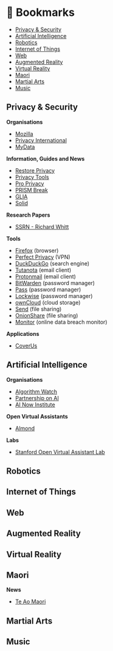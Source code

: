# :bookmark: Bookmarks

- [Privacy & Security](#privacy-and-security)
- [Artificial Intelligence](#artificial-intelligence)
- [Robotics](#robotics)
- [Internet of Things](#internet-of-things)
- [Web](#web)
- [Augmented Reality](#augmented-reality)
- [Virtual Reality](#virtual-reality)
- [Maori](#maori)
- [Martial Arts](#martial-arts)
- [Music](#music)

## Privacy & Security

**Organisations**
- [Mozilla](https://www.mozilla.org/en-US/)
- [Privacy International](https://privacyinternational.org/)
- [MyData](https://mydata.org/)

**Information, Guides and News**
- [Restore Privacy](https://restoreprivacy.com/)
- [Privacy Tools](https://www.privacytools.io/)
- [Pro Privacy](https://proprivacy.com/)
- [PRISM Break](https://prism-break.org/en/)
- [GLIA](https://glia.net/)
- [Solid](https://solid.mit.edu/#home)

**Research Papers**
- [SSRN - Richard Whitt](https://papers.ssrn.com/sol3/cf_dev/AbsByAuth.cfm?per_id=861966)

**Tools**
- [Firefox](https://www.mozilla.org/en-US/firefox/new/) (browser)
- [Perfect Privacy](https://www.perfect-privacy.com/en/) (VPN)    
- [DuckDuckGo](https://duckduckgo.com/) (search engine)
- [Tutanota](https://tutanota.com/) (email client)
- [Protonmail](https://protonmail.com/) (email client)
- [BitWarden](https://bitwarden.com/) (password manager)
- [Pass](https://www.passwordstore.org/) (password manager)
- [Lockwise](https://www.mozilla.org/en-US/firefox/lockwise/) (password manager)
- [ownCloud](https://owncloud.org/) (cloud storage)
- [Send](https://send.firefox.com/) (file sharing)
- [OnionShare](https://onionshare.org/) (file sharing)
- [Monitor](https://monitor.firefox.com/) (online data breach monitor)

**Applications**
- [CoverUs](https://coverus.health/)

## Artificial Intelligence

**Organisations**
- [Algorithm Watch](https://algorithmwatch.org/en/)
- [Partnership on AI](https://www.partnershiponai.org/)
- [AI Now Institute](https://ainowinstitute.org/)

**Open Virtual Assistants**
- [Almond](https://almond.stanford.edu/)

**Labs**
- [Stanford Open Virtual Assistant Lab](https://oval.cs.stanford.edu/)

## Robotics
## Internet of Things
## Web
## Augmented Reality
## Virtual Reality
## Maori

**News**
- [Te Ao Maori](https://www.teaomaori.news/)

## Martial Arts
## Music
